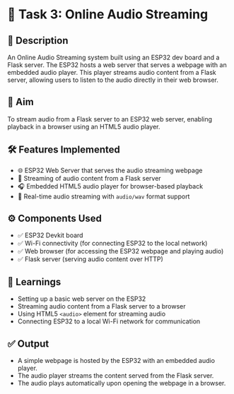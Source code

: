 # 📌 Task 3: Online Audio Streaming

## 📖 Description
An Online Audio Streaming system built using an ESP32 dev board and a Flask server. The ESP32 hosts a web server that serves a webpage with an embedded audio player. This player streams audio content from a Flask server, allowing users to listen to the audio directly in their web browser.

## 🎯 Aim
To stream audio from a Flask server to an ESP32 web server, enabling playback in a browser using an HTML5 audio player.

## 🛠️ Features Implemented
- 🌐 ESP32 Web Server that serves the audio streaming webpage
- 🎵 Streaming of audio content from a Flask server
- 🎧 Embedded HTML5 audio player for browser-based playback
- 🔄 Real-time audio streaming with `audio/wav` format support

## ⚙️ Components Used
- ✅ ESP32 Devkit board
- ✅ Wi-Fi connectivity (for connecting ESP32 to the local network)
- ✅ Web browser (for accessing the ESP32 webpage and playing audio)
- ✅ Flask server (serving audio content over HTTP)

## 🧠 Learnings
- Setting up a basic web server on the ESP32
- Streaming audio content from a Flask server to a browser
- Using HTML5 `<audio>` element for streaming audio
- Connecting ESP32 to a local Wi-Fi network for communication

## ✅ Output
- A simple webpage is hosted by the ESP32 with an embedded audio player.
- The audio player streams the content served from the Flask server.
- The audio plays automatically upon opening the webpage in a browser.
